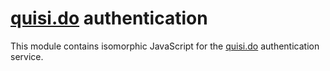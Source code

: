 # [quisi.do](https://quisi.do/) authentication

This module contains isomorphic JavaScript for the [quisi.do](https://quisi.do/)
authentication service.
